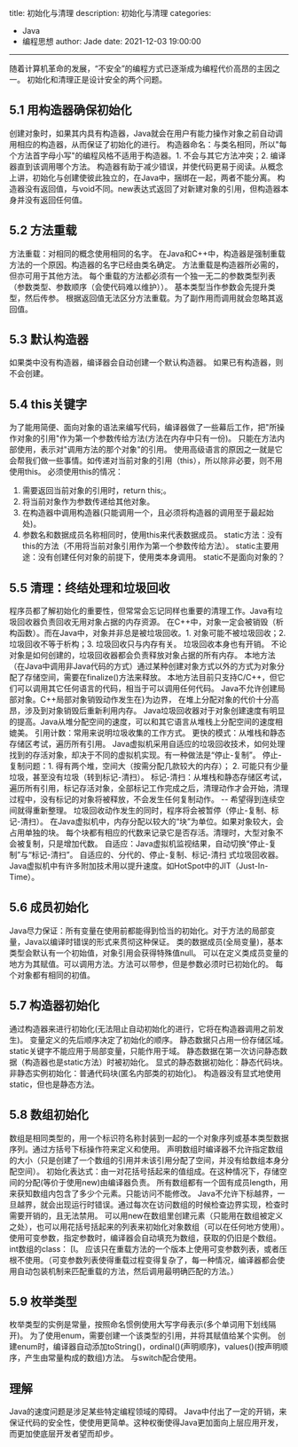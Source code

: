 title: 初始化与清理
description: 初始化与清理
categories: 
  - Java
  - 编程思想
author: Jade
date: 2021-12-03 19:00:00
---

随着计算机革命的发展，“不安全”的编程方式已逐渐成为编程代价高昂的主因之一。
初始化和清理正是设计安全的两个问题。

## 5.1 用构造器确保初始化
创建对象时，如果其内具有构造器，Java就会在用户有能力操作对象之前自动调用相应的构造器，从而保证了初始化的进行。
构造器命名：与类名相同，所以"每个方法首字母小写"的编程风格不适用于构造器。1. 不会与其它方法冲突；2. 编译器直到该调用哪个方法。
构造器有助于减少错误，并使代码更易于阅读。从概念上讲，初始化与创建使彼此独立的，在Java中，捆绑在一起，两者不能分离。
构造器没有返回值，与void不同。new表达式返回了对新建对象的引用，但构造器本身并没有返回任何值。

## 5.2 方法重载
方法重载：对相同的概念使用相同的名字。
在Java和C++中，构造器是强制重载方法的一个原因。构造器的名字已经由类名确定。
方法重载是构造器所必需的，但亦可用于其他方法。
每个重载的方法都必须有一个独一无二的参数类型列表（参数类型、参数顺序（会使代码难以维护））。
基本类型当作参数会先提升类型，然后传参。
根据返回值无法区分方法重载。为了副作用而调用就会忽略其返回值。

## 5.3 默认构造器
如果类中没有构造器，编译器会自动创建一个默认构造器。
如果已有构造器，则不会创建。

## 5.4 this关键字
为了能用简便、面向对象的语法来编写代码，编译器做了一些幕后工作，把"所操作对象的引用"作为第一个参数传给方法(方法在内存中只有一份)。
只能在方法内部使用，表示对"调用方法的那个对象"的引用。
使用高级语言的原因之一就是它会帮我们做一些事情。如传递对当前对象的引用（this），所以除非必要，则不用使用this。
必须使用this的情况：
  1. 需要返回当前对象的引用时，return this;。
  2. 将当前对象作为参数传递给其他对象。
  3. 在构造器中调用构造器(只能调用一个，且必须将构造器的调用至于最起始处)。
  4. 参数名和数据成员名称相同时，使用this来代表数据成员。
static方法：没有this的方法（不用将当前对象引用作为第一个参数传给方法）。
static主要用途：没有创建任何对象的前提下，使用类本身调用。
static不是面向对象的？

## 5.5 清理：终结处理和垃圾回收
程序员都了解初始化的重要性，但常常会忘记同样也重要的清理工作。Java有垃圾回收器负责回收无用对象占据的内存资源。
在C++中，对象一定会被销毁（析构函数）。而在Java中，对象并非总是被垃圾回收。1. 对象可能不被垃圾回收；2. 垃圾回收不等于析构；3. 垃圾回收只与内存有关。
垃圾回收本身也有开销。
不论对象是如何创建的，垃圾回收器都会负责释放对象占据的所有内存。
本地方法（在Java中调用非Java代码的方式）通过某种创建对象方式以外的方式为对象分配了存储空间，需要在finalize()方法来释放。
本地方法目前只支持C/C++，但它们可以调用其它任何语言的代码，相当于可以调用任何代码。
Java不允许创建局部对象。C++局部对象销毁动作发生在}为边界，
在堆上分配对象的代价十分高昂，涉及到对象销毁后重新利用内存。
Java垃圾回收器对于对象创建速度有明显的提高。Java从堆分配空间的速度，可以和其它语言从堆栈上分配空间的速度相媲美。
引用计数：常用来说明垃圾收集的工作方式。
更快的模式：从堆栈和静态存储区考试，遍历所有引用。
Java虚拟机采用自适应的垃圾回收技术，如何处理找到的存活对象，却决于不同的虚拟机实现。有一种做法是“停止-复制”。
停止-复制问题：1. 得有两个堆，空间大（按需分配几款较大的内存）； 2. 可能只有少量垃圾，甚至没有垃圾（转到标记-清扫）。
标记-清扫：从堆栈和静态存储区考试，遍历所有引用，标记存活对象，全部标记工作完成之后，清理动作才会开始，清理过程中，没有标记的对象将被释放，不会发生任何复制动作。 -- 希望得到连续空间就得重新整理。
垃圾回收动作发生的同时，程序将会被暂停（停止-复制、标记-清扫）。
在Java虚拟机中，内存分配以较大的“块”为单位。如果对象较大，会占用单独的块。
每个块都有相应的代数来记录它是否存活。清理时，大型对象不会被复制，只是增加代数。
自适应：Java虚拟机监视结果，自动切换“停止-复制”与“标记-清扫”。
自适应的、分代的、停止-复制、标记-清扫 式垃圾回收器。
Java虚拟机中有许多附加技术用以提升速度。如HotSpot中的JIT（Just-In-Time）。

## 5.6 成员初始化
Java尽力保证：所有变量在使用前都能得到恰当的初始化。对于方法的局部变量，Java以编译时错误的形式来贯彻这种保证。
类的数据成员(全局变量)，基本类型会默认有一个初始值，对象引用会获得特殊值null。
可以在定义类成员变量的地方为其赋值。可以调用方法。方法可以带参，但是参数必须时已初始化的。
每个对象都有相同的初值。

## 5.7 构造器初始化
通过构造器来进行初始化(无法阻止自动初始化的进行，它将在构造器调用之前发生)。
变量定义的先后顺序决定了初始化的顺序。
静态数据只占用一份存储区域。static关键字不能应用于局部变量，只能作用于域。
静态数据在第一次访问静态数据（构造器也是static方法）时被初始化。
显式的静态数据初始化：静态代码块。
非静态实例初始化：普通代码块(匿名内部类的初始化)。
构造器没有显式地使用static，但也是静态方法。

## 5.8 数组初始化
数组是相同类型的，用一个标识符名称封装到一起的一个对象序列或基本类型数据序列。通过方括号下标操作符来定义和使用。
声明数组时编译器不允许指定数组的大小（只是创建了一个数组的引用并未该引用分配了空间，并没有给数组本身分配空间）。
初始化表达式：由一对花括号括起来的值组成。在这种情况下，存储空间的分配(等价于使用new)由编译器负责。
所有数组都有一个固有成员length，用来获知数组内包含了多少个元素。只能访问不能修改。
Java不允许下标越界，一旦越界，就会出现运行时错误。通过每次在访问数组的时候检查边界实现，检查时需要开销的，且无法禁用。
可以用new在数组里创建元素（只能用在数组被定义之处），也可以用花括号括起来的列表来初始化对象数组（可以在任何地方使用）。
使用可变参数，指定参数时，编译器会自动填充为数组，获取的仍旧是个数组。
int数组的class： [I。
应该只在重载方法的一个版本上使用可变参数列表，或者压根不使用。（可变参数列表使得重载过程变得复杂了，每一种情况，编译器都会使用自动包装机制来匹配重载的方法，然后调用最明确匹配的方法。）

## 5.9 枚举类型
枚举类型的实例是常量，按照命名惯例使用大写字母表示(多个单词用下划线隔开)。
为了使用enum，需要创建一个该类型的引用，并将其赋值给某个实例。
创建enum时，编译器自动添加toString()，ordinal()(声明顺序)，values()(按声明顺序，产生由常量构成的数组)方法。
与switch配合使用。

## 理解
Java的速度问题是涉足某些特定编程领域的障碍。
Java中付出了一定的开销，来保证代码的安全性，使使用更简单。这种权衡使得Java更加面向上层应用开发，而更加使底层开发者望而却步。

